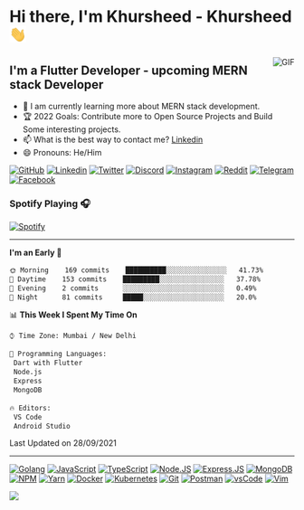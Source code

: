# Hi there, I'm Khursheed - Khursheed <img width="30px" src="https://github.com/SatYu26/SatYu26/raw/master/Assets/Hi.gif" />

<img align="right" alt="GIF" height="160px" src="https://octodex.github.com/images/daftpunktocat-guy.gif" />

## I'm a Flutter Developer - upcoming MERN stack Developer

- 🌱 I am currently learning more about MERN stack development.
- 🏆 2022 Goals: Contribute more to Open Source Projects and Build Some interesting projects.
- 📫 What is the best way to contact me? [Linkedin](https://www.linkedin.com/in/khursheed33/)
- 😄 Pronouns: He/Him

[![GitHub](https://img.shields.io/badge/Github-100000?style=for-the-badge&logo=github&logoColor=white)](https://github.com/khursheed33)
[![Linkedin](https://img.shields.io/badge/Linkedin-0077B5?style=for-the-badge&logo=linkedin&logoColor=white)](https://www.linkedin.com/in/khursheed33/)
[![Twitter](https://img.shields.io/badge/Twitter-1DA1F2?style=for-the-badge&logo=twitter&logoColor=white)](https://twitter.com/khursheed333)
[![Discord](https://img.shields.io/badge/Discord-7289DA?style=for-the-badge&logo=discord&logoColor=white)](https://discord.gg/khursheed33)
[![Instagram](https://img.shields.io/badge/Instagram-8a3ab9?style=for-the-badge&logo=instagram&logoColor=white)](https://www.instagram.com/user/khursheed33)
[![Reddit](https://img.shields.io/badge/Reddit-FF4500?style=for-the-badge&logo=reddit&logoColor=white)](https://www.reddit.com/user/khursheed33)
[![Telegram](https://img.shields.io/badge/Telegram-008AD3?style=for-the-badge&logo=telegram&logoColor=white)](https://www.telegram.com/user/alam_33)
[![Facebook](https://img.shields.io/badge/Facebook-4267B2?style=for-the-badge&logo=facebook&logoColor=white)](https://www.facebook.com/user/khurshed.chaudhary)

<!-- [![Apple](https://img.shields.io/badge/Apple-MacBook_Pro_2019-999999?style=for-the-badge&logo=apple&logoColor=white)]()

---

<img align="right" alt="GIF" height="170px" src="https://media.giphy.com/media/J5B1Y8QZnzXXbLQIBu/giphy.gif" />
 -->
### Spotify Playing 🎧
[![Spotify](https://novatorem-kyzbk7wxl-bardiesel.vercel.app/api/spotify)](https://open.spotify.com/embed/track/3R6dPfF2yBO8mHySW1XDAa)

---

<!--START_SECTION:waka-->
**I'm an Early 🐤** 

```text
🌞 Morning    169 commits    ██████████░░░░░░░░░░░░░░░   41.73% 
🌆 Daytime    153 commits    █████████░░░░░░░░░░░░░░░░   37.78% 
🌃 Evening    2 commits      ░░░░░░░░░░░░░░░░░░░░░░░░░   0.49% 
🌙 Night      81 commits     █████░░░░░░░░░░░░░░░░░░░░   20.0%

```


📊 **This Week I Spent My Time On** 

```text
⌚︎ Time Zone: Mumbai / New Delhi

💬 Programming Languages: 
 Dart with Flutter
 Node.js
 Express
 MongoDB

🔥 Editors: 
 VS Code
 Android Studio

```


 Last Updated on 28/09/2021
<!--END_SECTION:waka-->


---


[![Golang](https://img.shields.io/badge/Go-00ADD8?style=for-the-badge&logo=go&logoColor=white)]()
[![JavaScript](https://img.shields.io/badge/JavaScript-F7DF1E?style=for-the-badge&logo=javascript&logoColor=black)]()
[![TypeScript](https://img.shields.io/badge/TypeScript-007ACC?style=for-the-badge&logo=typescript&logoColor=white)]()
[![Node.JS](https://img.shields.io/badge/Node.js-43853D?style=for-the-badge&logo=node.js&logoColor=white)]()
[![Express.JS](https://img.shields.io/badge/Express.JS-000000?style=for-the-badge&logo=express&logoColor=white)]()
[![MongoDB](https://img.shields.io/badge/MongoDB-4EA94B?style=for-the-badge&logo=mongodb&logoColor=white)]()
[![NPM](https://img.shields.io/badge/NPM-CB3837?style=for-the-badge&logo=npm&logoColor=white)]()
[![Yarn](https://img.shields.io/badge/Yarn-2C8EBB?style=for-the-badge&logo=yarn&logoColor=white)]()
[![Docker](https://img.shields.io/badge/Docker-2CA5E0?style=for-the-badge&logo=docker&logoColor=white)]()
[![Kubernetes](https://img.shields.io/badge/Kubernetes-326ce5.svg?&style=for-the-badge&logo=kubernetes&logoColor=white)]()
[![Git](https://img.shields.io/badge/Git-F05032?style=for-the-badge&logo=git&logoColor=white)]()
[![Postman](https://img.shields.io/badge/Postman-FF6C37?style=for-the-badge&logo=Postman&logoColor=white)]()
[![vsCode](https://img.shields.io/badge/vsCode-0078D4?style=for-the-badge&logo=visual%20studio%20code&logoColor=white)]()
[![Vim](https://img.shields.io/badge/Vim-%2311AB00.svg?&style=for-the-badge&logo=vim&logoColor=white)]()


<img src="https://imgur.com/rilHVxA.png"/> 
